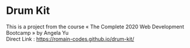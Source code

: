 # Drum Kit

This is a project from the course « The Complete 2020 Web Development Bootcamp » by Angela Yu<br/>
Direct Link : https://romain-codes.github.io/drum-kit/
